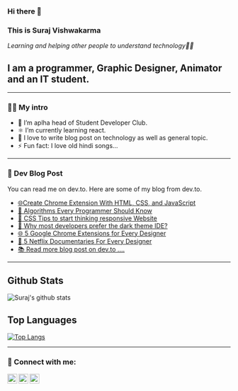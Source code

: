 ### Hi there 👋



### This is Suraj Vishwakarma 

*Learning and helping other people to understand technology👨‍💻*

## I am a programmer, Graphic Designer, Animator and an IT student.

---

### 👨‍💻 My intro 
- 🔭 I’m aplha head of Student Developer Club.
- ⚛️ I’m currently learning react.
- 📝 I love to write blog post on technology as well as general topic.
- ⚡ Fun fact: I love old hindi songs...

---

### 📓 Dev Blog Post
You can read me on dev.to. Here are some of my blog from dev.to.

- [🌐Create Chrome Extension With HTML, CSS, and JavaScript](https://dev.to/surajondev/create-chrome-extension-with-html-css-and-javascript-4ofd)
- [🎰 Algorithms Every Programmer Should Know](https://dev.to/surajondev/algorithms-every-programmer-should-know-part-1-searching-algorithm-1hd3)
- [📱 CSS Tips to start thinking responsive Website](https://dev.to/surajsrv11/css-tips-to-start-thinking-responsive-website-1ohh)
- [🖤 Why most developers prefer the dark theme IDE?](https://dev.to/surajsrv11/why-most-developers-prefer-the-dark-theme-ide-1ml7)
- [🌐 5 Google Chrome Extensions for Every Designer](https://dev.to/surajsrv11/5-google-chrome-extension-for-every-designer-8hd)
- [🍿 5 Netflix Documentaries For Every Designer](https://dev.to/surajsrv11/5-netflix-documentaries-for-every-designer-3a4g)
- [📚 Read more blog post on dev.to ....](https://dev.to/surajsrv11)

---
## Github Stats

![Suraj's github stats](https://github-readme-stats.vercel.app/api?username=surajondev&show_icons=true&theme=radical)

## Top Languages

[![Top Langs](https://github-readme-stats.vercel.app/api/top-langs/?username=surajondev&layout=compact&theme=radical)](https://github.com/anuraghazra/github-readme-stats)


---

### 🔗 Connect with me:

[<img align="left" alt="surajondev | DEV" width="22px" src="https://cdn.worldvectorlogo.com/logos/devto.svg" />](https://dev.to/surajondev)
[<img align="left" alt="surajondev | Twitter" width="22px" src="https://cdn.jsdelivr.net/npm/simple-icons@v3/icons/twitter.svg" />](https://twitter.com/surajondev)
[<img align="left" alt="surajondev | LinkedIn" width="22px" src="https://cdn.jsdelivr.net/npm/simple-icons@v3/icons/linkedin.svg" />](https://linkedin.com/surajsrv11)

